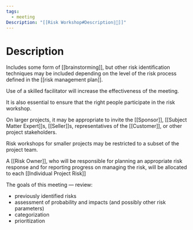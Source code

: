 ```yaml
---
tags:
  - meeting
Description: "[[Risk Workshop#Description|📝]]"
---
```

# Description
Includes some form of [[brainstorming]], but other risk identification techniques may be included depending on the level of the risk process defined in the [[risk management plan]].

Use of a skilled facilitator will increase the effectiveness of the meeting.

It is also essential to ensure that the right people participate in the risk workshop.

On larger projects, it may be appropriate to invite the [[Sponsor]], [[Subject Matter Expert]]s, [[Seller]]s, representatives of the [[Customer]], or other project stakeholders.

Risk workshops for smaller projects may be restricted to a subset of the project team.

A [[Risk Owner]], who will be responsible for planning an appropriate risk response and for reporting progress on managing the risk, will be allocated to each [[Individual Project Risk]]

The goals of this meeting — review:
- previously identified risks
- assessment of probability and impacts (and possibly other risk parameters)
- categorization
- prioritization

